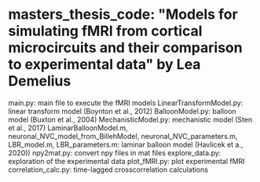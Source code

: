 # masters_thesis_code: "Models for simulating fMRI from cortical microcircuits and their comparison to experimental data" by Lea Demelius

main.py: main file to execute the fMRI models
LinearTransformModel.py: linear transform model (Boynton et al., 2012)
BalloonModel.py: balloon model (Buxton et al., 2004)
MechanisticModel.py: mechanistic model (Sten et al., 2017)
LaminarBalloonModel.m, neuronal_NVC_model_from_BillehModel, neuronal_NVC_parameters.m, LBR_model.m, LBR_parameters.m: laminar balloon model (Havlicek et a., 2020))
npy2mat.py: convert npy files in mat files
explore_data.py: exploration of the experimental data
plot_fMRI.py: plot experimental fMRI
correlation_calc.py: time-lagged crosscorrelation calculations